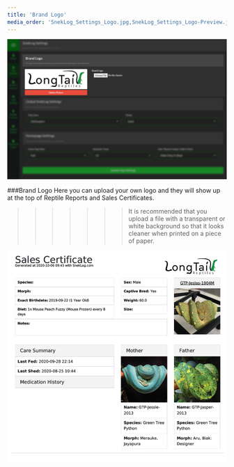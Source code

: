 ```yaml
---
title: 'Brand Logo'
media_order: 'SnekLog_Settings_Logo.jpg,SnekLog_Settings_Logo-Preview.jpg'
---
```


![](SnekLog_Settings_Logo.jpg)

###Brand Logo
Here you can upload your own logo and they will show up at the top of Reptile Reports and Sales Certificates.

>>>>>>> It is recommended that you upload a file with a transparent or white background so that it looks cleaner when printed on a piece of paper.

![](SnekLog_Settings_Logo-Preview.jpg)